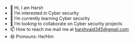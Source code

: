 - 👋 Hi, I am Harsh 
- 👀 I’m interested in Cyber security 
- 🌱 I’m currently learning Cyber security 
- 💞️ I’m looking to collaborate on Cyber security projects
- 📫 How to reach me mail me at harshvaid345@gmail.com
- 😄 Pronouns: He/Him

<!---
DDAARRKK345/DDAARRKK345 is a ✨ special ✨ repository because its `README.md` (this file) appears on your GitHub profile.
You can click the Preview link to take a look at your changes.
--->
